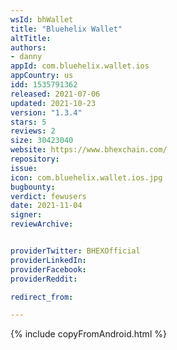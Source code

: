 ```yaml
---
wsId: bhWallet
title: "Bluehelix Wallet"
altTitle: 
authors:
- danny
appId: com.bluehelix.wallet.ios
appCountry: us
idd: 1535791362
released: 2021-07-06
updated: 2021-10-23
version: "1.3.4"
stars: 5
reviews: 2
size: 30423040
website: https://www.bhexchain.com/
repository: 
issue: 
icon: com.bluehelix.wallet.ios.jpg
bugbounty: 
verdict: fewusers
date: 2021-11-04
signer: 
reviewArchive:


providerTwitter: BHEXOfficial
providerLinkedIn: 
providerFacebook: 
providerReddit: 

redirect_from:

---
```

{% include copyFromAndroid.html %}
